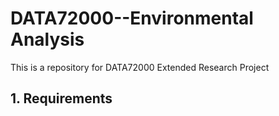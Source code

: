 # DATA72000--Environmental Analysis

This is a repository for DATA72000 Extended Research Project


## 1. Requirements
